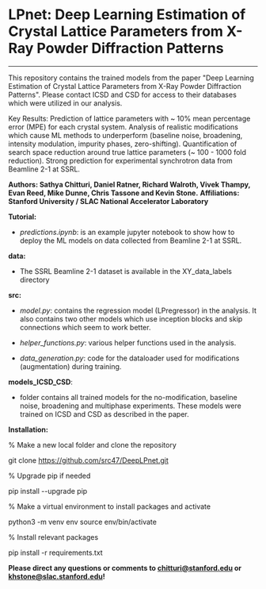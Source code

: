 # LPnet: Deep Learning Estimation of Crystal Lattice Parameters from X-Ray Powder Diffraction Patterns

-----------------------------------------------------------------------------------------------------------------------------------------------------------------
This repository contains the trained models from the paper "Deep Learning Estimation of Crystal Lattice Parameters from X-Ray Powder Diffraction Patterns". Please contact ICSD and CSD for access to their databases which were utilized in our analysis. 

Key Results: Prediction of lattice parameters with ~ 10% mean percentage error (MPE) for each crystal system. Analysis of realistic modifications which cause ML methods to underperform (baseline noise, broadening, intensity modulation, impurity phases, zero-shifting). Quantification of search space reduction around true lattice parameters (~ 100 - 1000 fold reduction). Strong prediction for experimental synchrotron data from Beamline 2-1 at SSRL. 

**Authors: Sathya Chitturi, Daniel Ratner, Richard Walroth, Vivek Thampy, Evan Reed, Mike Dunne, Chris Tassone and Kevin Stone.**
**Affiliations: Stanford University / SLAC National Accelerator Laboratory**

**Tutorial:** 

* *predictions.ipynb*: is an example jupyter notebook to show how to deploy the ML models on data collected from Beamline 2-1 at SSRL. 

**data:** 

* The SSRL Beamline 2-1 dataset is available in the XY_data_labels directory 

**src:** 

* *model.py*: contains the regression model (LPregressor) in the analysis. It also contains two other models which use inception blocks and skip connections which seem to work better. 

* *helper_functions.py*: various helper functions used in the analysis. 

* *data_generation.py*: code for the dataloader used for modifications (augmentation) during training.

**models_ICSD_CSD**: 

* folder contains all trained models for the no-modification, baseline noise, broadening and multiphase experiments. These models were trained on ICSD and CSD as described in the paper. 

**Installation:** 

% Make a new local folder and clone the repository

git clone https://github.com/src47/DeepLPnet.git

% Upgrade pip if needed

pip install --upgrade pip

% Make a virtual environment to install packages and activate 

python3 -m venv env 
source env/bin/activate

% Install relevant packages

pip install -r requirements.txt

**Please direct any questions or comments to chitturi@stanford.edu or khstone@slac.stanford.edu!** 

